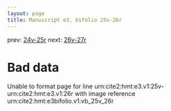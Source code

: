 ```yaml
---
layout: page
title: Manuscript e3, bifolio 25v-26r
---
```


prev: [24v-25r](../24v-25r/) next: [26v-27r](../26v-27r/)

# Bad data

Unable to format page for line urn:cite2:hmt:e3.v1:25v-urn:cite2:hmt:e3.v1:26r with image reference urn:cite2:hmt:e3bifolio.v1:vb_25v_26r
